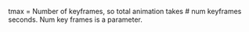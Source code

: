 tmax = Number of keyframes, so total animation takes
\# num keyframes seconds. Num key frames is a parameter.